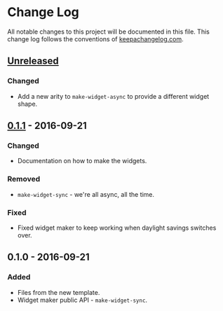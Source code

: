 # Change Log
All notable changes to this project will be documented in this file. This change log follows the conventions of [keepachangelog.com](http://keepachangelog.com/).

## [Unreleased]
### Changed
- Add a new arity to `make-widget-async` to provide a different widget shape.

## [0.1.1] - 2016-09-21
### Changed
- Documentation on how to make the widgets.

### Removed
- `make-widget-sync` - we're all async, all the time.

### Fixed
- Fixed widget maker to keep working when daylight savings switches over.

## 0.1.0 - 2016-09-21
### Added
- Files from the new template.
- Widget maker public API - `make-widget-sync`.

[Unreleased]: https://github.com/your-name/dna-to-rna/compare/0.1.1...HEAD
[0.1.1]: https://github.com/your-name/dna-to-rna/compare/0.1.0...0.1.1
